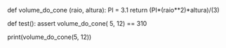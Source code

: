 def volume_do_cone (raio, altura):
    PI = 3.1
    return (PI*(raio**2)*altura)/(3)

def test():
    assert volume_do_cone( 5, 12) == 310

print(volume_do_cone(5, 12))

